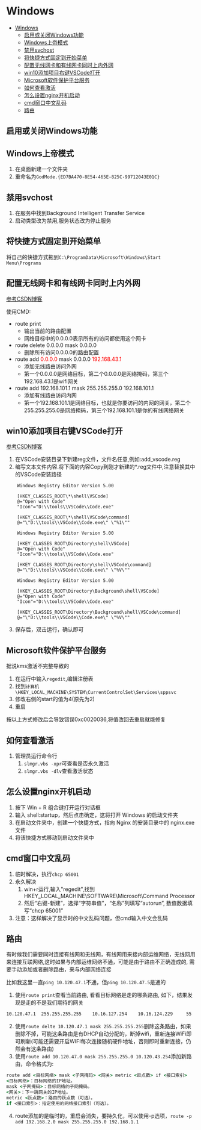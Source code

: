 # Windows

- [Windows](#windows)
	- [启用或关闭Windows功能](#启用或关闭windows功能)
	- [Windows上帝模式](#windows上帝模式)
	- [禁用svchost](#禁用svchost)
	- [将快捷方式固定到开始菜单](#将快捷方式固定到开始菜单)
	- [配置无线网卡和有线网卡同时上内外网](#配置无线网卡和有线网卡同时上内外网)
	- [win10添加项目右键VSCode打开](#win10添加项目右键vscode打开)
	- [Microsoft软件保护平台服务](#microsoft软件保护平台服务)
	- [如何查看激活](#如何查看激活)
	- [怎么设置nginx开机启动](#怎么设置nginx开机启动)
	- [cmd窗口中文乱码](#cmd窗口中文乱码)
	- [路由](#路由)

## 启用或关闭Windows功能


## Windows上帝模式

1. 在桌面新建一个文件夹
2. 重命名为`GodMode.{ED7BA470-8E54-465E-825C-99712043E01C}`


## 禁用svchost

1. 在服务中找到Background Intelligent Transfer Service
2. 启动类型改为禁用,服务状态改为停止服务


## 将快捷方式固定到开始菜单

将自己的快捷方式拖到``C:\ProgramData\Microsoft\Windows\Start Menu\Programs``


## 配置无线网卡和有线网卡同时上内外网
[参考CSDN博客](https://blog.csdn.net/qq_33819574/article/details/81026539)

使用CMD:

- route print
    - 输出当前的路由配置
    - 网络目标中的0.0.0.0表示所有的访问都使用这个网卡
- route delete 0.0.0.0 mask 0.0.0.0
    + 删除所有访问0.0.0.0的路由配置
- route add <font color="red">0.0.0.0</font> mask 0.0.0.0 <font color="red">192.168.43.1</font>
    + 添加无线路由访问外网
    + 第一个0.0.0.0是网络目标，第二个0.0.0.0是网络掩码，第三个192.168.43.1是wifi网关
- route add 192.168.101.1 mask 255.255.255.0 192.168.101.1 
    + 添加有线路由访问内网
    + 第一个192.168.101.1是网络目标，也就是你要访问的内网的网关，第二个255.255.255.0是网络掩码，第三个192.168.101.1是你的有线网络网关

## win10添加项目右键VSCode打开

[参考CSDN博客](https://blog.csdn.net/qq_31424825/article/details/84325084)

1. 在VSCode安装目录下新建reg文件，文件名任意,例如:add_vscode.reg
2. 编写文本文件内容.将下面的内容Copy到刚才新建的*.reg文件中,注意替换其中的VSCode安装路径
```reg
	Windows Registry Editor Version 5.00
	
	[HKEY_CLASSES_ROOT\*\shell\VSCode]
	@="Open with Code"
	"Icon"="D:\\tools\\VSCode\\Code.exe"
	
	[HKEY_CLASSES_ROOT\*\shell\VSCode\command]
	@="\"D:\\tools\\VSCode\\Code.exe\" \"%1\""
	
	Windows Registry Editor Version 5.00
	
	[HKEY_CLASSES_ROOT\Directory\shell\VSCode]
	@="Open with Code"
	"Icon"="D:\\tools\\VSCode\\Code.exe"
	
	[HKEY_CLASSES_ROOT\Directory\shell\VSCode\command]
	@="\"D:\\tools\\VSCode\\Code.exe\" \"%V\""
	
	Windows Registry Editor Version 5.00
	
	[HKEY_CLASSES_ROOT\Directory\Background\shell\VSCode]
	@="Open with Code"
	"Icon"="D:\\tools\\VSCode\\Code.exe"
	
	[HKEY_CLASSES_ROOT\Directory\Background\shell\VSCode\command]
	@="\"D:\\tools\\VSCode\\Code.exe\" \"%V\"" 
```
3. 保存后，双击运行，确认即可

## Microsoft软件保护平台服务

据说kms激活不完整导致的

1. 在运行中输入`regedit`,编辑注册表
2. 找到`计算机\HKEY_LOCAL_MACHINE\SYSTEM\CurrentControlSet\Services\sppsvc`
3. 修改右侧的start的值为4(原先为2)
4. 重启

按以上方式修改后会导致错误0xc0020036,将值改回去重启就能修复

## 如何查看激活

1. 管理员运行命令行
   1. `slmgr.vbs -xpr`可查看是否永久激活
   2. `slmgr.vbs -dlv`查看激活状态

## 怎么设置nginx开机启动

1. 按下 Win + R 组合键打开运行对话框
2. 输入 shell:startup，然后点击确定，这将打开 Windows 的启动文件夹
3. 在启动文件夹中，创建一个快捷方式，指向 Nginx 的安装目录中的 nginx.exe 文件
4. 将该快捷方式移动到启动文件夹中

## cmd窗口中文乱码

1. 临时解决，执行`chcp 65001`
2. 永久解决
   1. win+r运行,输入"regedit",找到HKEY_LOCAL_MACHINE\SOFTWARE\Microsoft\Command Processor
   2. 然后“右键-新建”，选择“字符串值”，“名称”列填写“autorun”, 数值数据填写“chcp 65001”
3. 注意：这样解决了显示时的中文乱码问题，但cmd输入中文会乱码

## 路由

有时候我们需要同时连接有线网和无线网，有线网用来接内部运维网络，无线网用来连接互联网络,这时如果与内部运维网络不通，可能是由于路由不正确造成的, 需要手动添加或者删除路由，来与内部网络连接  

比如我这里一直`ping 10.120.47.1`不通，但`ping 10.120.47.5`是通的

1. 使用`route print`查看当前路由, 看看目标网络是走的哪条路由, 如下，结果发现是走的不是我们期待的网关
```cmd
10.120.47.1  255.255.255.255    10.16.127.254    10.16.124.229     55
```
2. 使用`route delte 10.120.47.1 mask 255.255.255.255`删除这条路由，如果删除不掉，可能这条路由是有DHCP自动分配的，断掉wifi，重新连接WiFi即可刷新(可能还需要开启WIFI每次连接随机硬件地址，否则即时重新连接，仍然会有这条路由)
3. 使用`route add 10.120.47.0 mask 255.255.255.0 10.120.43.254`添加新路由，命令格式为:
```cmd
route add <目标网络> mask <子网掩码> <网关> metric <跃点数> if <接口索引>
<目标网络>：目标网络的IP地址。
mask <子网掩码>：目标网络的子网掩码。
<网关>：下一跳网关的IP地址。
metric <跃点数>：路由的跃点数（可选）。
if <接口索引>：指定使用的网络接口索引（可选）。
```
4. route添加的是临时的，重启会消失，要持久化，可以使用-p选项，`route -p add 192.168.2.0 mask 255.255.255.0 192.168.1.1`